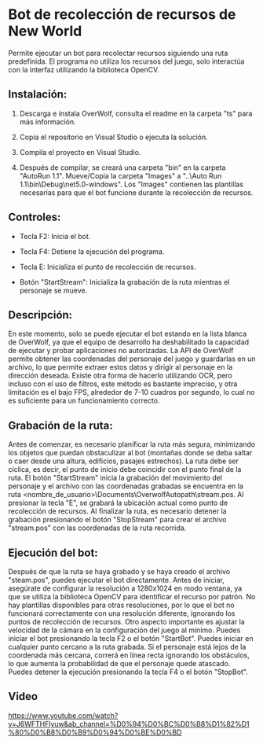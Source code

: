 # Bot de recolección de recursos de New World

Permite ejecutar un bot para recolectar recursos siguiendo una ruta predefinida. El programa no utiliza los recursos del juego, solo interactúa con la interfaz utilizando la biblioteca OpenCV.

## Instalación:

1. Descarga e instala OverWolf, consulta el readme en la carpeta "ts" para más información.

2. Copia el repositorio en Visual Studio o ejecuta la solución.

3. Compila el proyecto en Visual Studio.

4. Después de compilar, se creará una carpeta "bin" en la carpeta "AutoRun 1.1". Mueve/Copia la carpeta "Images" a "..\Auto Run 1.1\bin\Debug\net5.0-windows". Los "Images" contienen las plantillas necesarias para que el bot funcione durante la recolección de recursos.

## Controles:

- Tecla F2: Inicia el bot.
  
- Tecla F4: Detiene la ejecución del programa.

- Tecla E: Inicializa el punto de recolección de recursos.

- Botón "StartStream": Inicializa la grabación de la ruta mientras el personaje se mueve.

## Descripción:
En este momento, solo se puede ejecutar el bot estando en la lista blanca de OverWolf, ya que el equipo de desarrollo ha deshabilitado la capacidad de ejecutar y probar aplicaciones no autorizadas. La API de OverWolf permite obtener las coordenadas del personaje del juego y guardarlas en un archivo, lo que permite extraer estos datos y dirigir al personaje en la dirección deseada. Existe otra forma de hacerlo utilizando OCR, pero incluso con el uso de filtros, este método es bastante impreciso, y otra limitación es el bajo FPS, alrededor de 7-10 cuadros por segundo, lo cual no es suficiente para un funcionamiento correcto.

## Grabación de la ruta:
Antes de comenzar, es necesario planificar la ruta más segura, minimizando los objetos que puedan obstaculizar al bot (montañas donde se deba saltar o caer desde una altura, edificios, pasajes estrechos). La ruta debe ser cíclica, es decir, el punto de inicio debe coincidir con el punto final de la ruta. El botón "StartStream" inicia la grabación del movimiento del personaje y el archivo con las coordenadas grabadas se encuentra en la ruta <nombre_de_usuario>\Documents\OverwolfAutopath\stream.pos. Al presionar la tecla "E", se grabará la ubicación actual como punto de recolección de recursos. Al finalizar la ruta, es necesario detener la grabación presionando el botón "StopStream" para crear el archivo "stream.pos" con las coordenadas de la ruta recorrida.

## Ejecución del bot:
Después de que la ruta se haya grabado y se haya creado el archivo "steam.pos", puedes ejecutar el bot directamente. Antes de iniciar, asegúrate de configurar la resolución a 1280x1024 en modo ventana, ya que se utiliza la biblioteca OpenCV para identificar el recurso por patrón. No hay plantillas disponibles para otras resoluciones, por lo que el bot no funcionará correctamente con una resolución diferente, ignorando los puntos de recolección de recursos. Otro aspecto importante es ajustar la velocidad de la cámara en la configuración del juego al mínimo. Puedes iniciar el bot presionando la tecla F2 o el botón "StartBot". Puedes iniciar en cualquier punto cercano a la ruta grabada. Si el personaje está lejos de la coordenada más cercana, correrá en línea recta ignorando los obstáculos, lo que aumenta la probabilidad de que el personaje quede atascado. Puedes detener la ejecución presionando la tecla F4 o el botón "StopBot".

## Video
https://www.youtube.com/watch?v=J6WFTHFlyuw&ab_channel=%D0%94%D0%BC%D0%B8%D1%82%D1%80%D0%B8%D0%B9%D0%94%D0%BE%D0%BD

